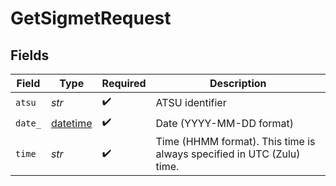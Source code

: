 # GetSigmetRequest


## Fields

| Field                                                                        | Type                                                                         | Required                                                                     | Description                                                                  |
| ---------------------------------------------------------------------------- | ---------------------------------------------------------------------------- | ---------------------------------------------------------------------------- | ---------------------------------------------------------------------------- |
| `atsu`                                                                       | *str*                                                                        | :heavy_check_mark:                                                           | ATSU identifier                                                              |
| `date_`                                                                      | [datetime](https://docs.python.org/3/library/datetime.html#datetime-objects) | :heavy_check_mark:                                                           | Date (YYYY-MM-DD format)                                                     |
| `time`                                                                       | *str*                                                                        | :heavy_check_mark:                                                           | Time (HHMM format). This time is always specified in UTC (Zulu) time.        |
